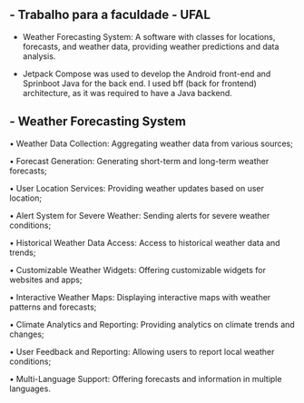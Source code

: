 ## - Trabalho para a faculdade - UFAL 

- Weather Forecasting System: A software with classes for locations, forecasts, and weather data,
providing weather predictions and data analysis.

- Jetpack Compose was used to develop the Android front-end and Sprinboot Java for the back end. I used bff (back for frontend) architecture, as it was required to have a Java backend.

## - Weather Forecasting System

• Weather Data Collection: Aggregating weather data from various sources;

• Forecast Generation: Generating short-term and long-term weather forecasts;

• User Location Services: Providing weather updates based on user location;

• Alert System for Severe Weather: Sending alerts for severe weather conditions;

• Historical Weather Data Access: Access to historical weather data and trends;

• Customizable Weather Widgets: Offering customizable widgets for websites and apps;

• Interactive Weather Maps: Displaying interactive maps with weather patterns and forecasts;

• Climate Analytics and Reporting: Providing analytics on climate trends and changes;

• User Feedback and Reporting: Allowing users to report local weather conditions;

• Multi-Language Support: Offering forecasts and information in multiple languages.
